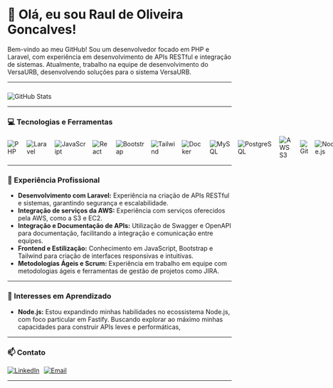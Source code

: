# 👋 Olá, eu sou Raul de Oliveira Goncalves!

Bem-vindo ao meu GitHub! Sou um desenvolvedor focado em PHP e Laravel, com experiência em desenvolvimento de APIs RESTful e integração de sistemas. Atualmente, trabalho na equipe de desenvolvimento do  VersaURB, desenvolvendo soluções para o sistema VersaURB.

---

###

![GitHub Stats](https://github-readme-stats.vercel.app/api?username=raulntjj&show_icons=true&theme=radical)

---

### 💻 Tecnologias e Ferramentas
<div style="display: flex; gap: 15px; align-items: center;">
  <img src="https://img.shields.io/badge/PHP-777BB4?style=for-the-badge&logo=php&logoColor=white" alt="PHP">
  <img src="https://img.shields.io/badge/Laravel-FF2D20?style=for-the-badge&logo=laravel&logoColor=white" alt="Laravel">
  <img src="https://img.shields.io/badge/JavaScript-F7DF1E?style=for-the-badge&logo=javascript&logoColor=black" alt="JavaScript">
  <img src="https://img.shields.io/badge/React-61DAFB?style=for-the-badge&logo=react&logoColor=black" alt="React">
  <img src="https://img.shields.io/badge/Bootstrap-7952B3?style=for-the-badge&logo=bootstrap&logoColor=white" alt="Bootstrap">
  <img src="https://img.shields.io/badge/Tailwind_CSS-38B2AC?style=for-the-badge&logo=tailwind-css&logoColor=white" alt="Tailwind">
  <img src="https://img.shields.io/badge/Docker-2496ED?style=for-the-badge&logo=docker&logoColor=white" alt="Docker">
  <img src="https://img.shields.io/badge/MySQL-4479A1?style=for-the-badge&logo=mysql&logoColor=white" alt="MySQL">
  <img src="https://img.shields.io/badge/PostgreSQL-336791?style=for-the-badge&logo=postgresql&logoColor=white" alt="PostgreSQL">
  <img src="https://img.shields.io/badge/AWS-232F3E?style=for-the-badge&logo=amazon-aws&logoColor=white" alt="AWS S3">
  <img src="https://img.shields.io/badge/Git-F05032?style=for-the-badge&logo=git&logoColor=white" alt="Git">
  <img src="https://img.shields.io/badge/Node.js-339933?style=for-the-badge&logo=node.js&logoColor=white" alt="Node.js">
  <img src="https://img.shields.io/badge/Fastify-000000?style=for-the-badge&logo=fastify&logoColor=white" alt="Fastify">
  <img src="https://img.shields.io/badge/Swagger-85EA2D?style=for-the-badge&logo=swagger&logoColor=black" alt="Swagger">
</div>

---

### 💼 Experiência Profissional

- **Desenvolvimento com Laravel:** Experiência na criação de APIs RESTful e sistemas, garantindo segurança e escalabilidade.
- **Integração de serviços da AWS:** Experiência com serviços oferecidos pela AWS, como a S3 e EC2.
- **Integração e Documentação de APIs:** Utilização de Swagger e OpenAPI para documentação, facilitando a integração e comunicação entre equipes.
- **Frontend e Estilização:** Conhecimento em JavaScript, Bootstrap e Tailwind para criação de interfaces responsivas e intuitivas.
- **Metodologias Ágeis e Scrum:** Experiência em trabalho em equipe com metodologias ágeis e ferramentas de gestão de projetos como JIRA.

---

### 🌱 Interesses em Aprendizado

- **Node.js:** Estou expandindo minhas habilidades no ecossistema Node.js, com foco particular em Fastify. Buscando explorar ao máximo minhas capacidades para construir APIs leves e performáticas,

---

### 📫 Contato

<div style="display: flex; gap: 10px;">
  <a href="https://www.linkedin.com/in/raulntjj" target="_blank"><img src="https://img.shields.io/badge/LinkedIn-0077B5?style=for-the-badge&logo=linkedin&logoColor=white" alt="LinkedIn"></a>
  <a href="mailto:raulntjj@dominio.com"><img src="https://img.shields.io/badge/Email-D14836?style=for-the-badge&logo=gmail&logoColor=white" alt="Email"></a>
</div>

---
